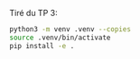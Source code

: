 Tiré du TP 3:

```bash
python3 -m venv .venv --copies
source .venv/bin/activate
pip install -e .
```